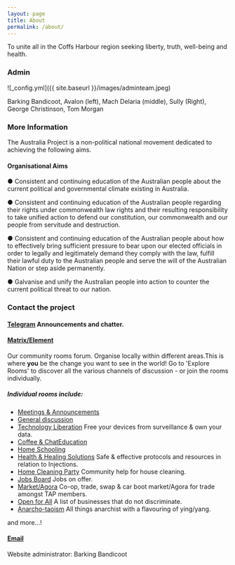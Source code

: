 ```yaml
---
layout: page
title: About
permalink: /about/
---
```


To unite all in the Coffs Harbour region seeking liberty, truth, well-being and health.

### Admin

![_config.yml]({{ site.baseurl }}/images/adminteam.jpeg)

Barking Bandicoot, Avalon (left), Mach Delaria (middle), Sully (Right), George Christinson, Tom Morgan

### More Information


The Australia Project is a non-political national movement dedicated to achieving the following aims.

#### Organisational Aims

● Consistent and continuing education of the Australian people about the current political and governmental climate existing in Australia. 

● Consistent and continuing education of the Australian people regarding their rights under commonwealth law rights and their resulting responsibility to take unified action to defend our constitution, our commonwealth and our people from servitude and
destruction.

● Consistent and continuing education of the Australian people about how to effectively bring sufficient pressure to bear upon our elected officials in order to legally and legitimately demand they comply with the law, fulfill their lawful duty to the Australian people and serve the will of the Australian Nation or step aside permanently.

● Galvanise and unify the Australian people into action to counter the current political threat to our nation.


### Contact the project

#### [Telegram](https://t.me/TAPCoffsHarbour) Announcements and chatter.

#### [Matrix/Element](https://matrix.to/#/#tap-coffsharbour:matrix.org) 
Our community rooms forum. Organise locally within different areas.This is where **you** be the change you want to see in the world! Go to 'Explore Rooms' to discover all the various channels of discussion - or join the rooms individually.

##### Individual rooms include:

- [Meetings & Announcements](https://matrix.to/#/!PaqgEUJNaHiERKsbMF:matrix.org?via=matrix.org)
- [General discussion](https://matrix.to/#/!IXwpDpAyxxsyDJkPgV:matrix.org?via=matrix.org)
- [Technology Liberation](https://matrix.to/#/#technologyliberation:matrix.org) Free your devices from surveillance & own your data.
- [Coffee & Chat](https://matrix.to/#/#localcoffeechat:matrix.org)[Education](https://matrix.to/#/!PdQnZTufaRdQVrFaGf:matrix.org?via=matrix.org)
- [Home Schooling](https://matrix.to/#/!REfuwWtWQpKfUSMBoq:matrix.org?via=matrix.org)
- [Health & Healing Solutions](https://matrix.to/#/!vDEnfWQqadROADcCNt:matrix.org?via=matrix.org) Safe & effective protocols and resources in relation to Injections.
- [Home Cleaning Party](https://matrix.to/#/#powermama:matrix.org) Community help for house cleaning.
- [Jobs Board](https://matrix.to/#/#employment:matrix.org) Jobs on offer.
- [Market/Agora](https://matrix.to/#/!KlXhTjEzrjMfZEFysq:matrix.org?via=matrix.org) Co-op, trade, swap & car boot market/Agora for trade amongst TAP members.
- [Open for All](https://matrix.to/#/#openforallcoffs:matrix.org) A list of businesses that do not discriminate.
- [Anarcho-taoism](https://matrix.to/#/#anarchotaoism:matrix.org) All things anarchist with a flavouring of ying/yang.

and more...!

#### [Email](mailto:reunite.q2kh0@slmail.me)

Website administrator: Barking Bandicoot
